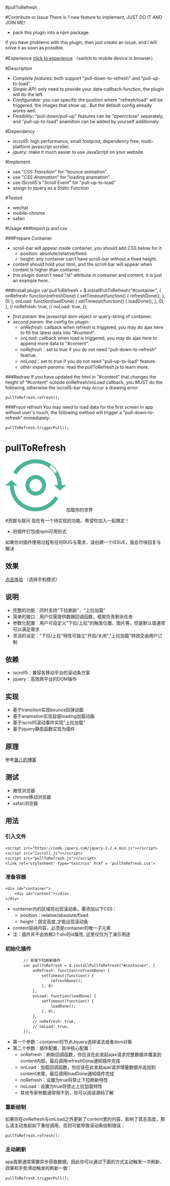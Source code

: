 #pullToRefresh 

#Contribute or Issue
There is 1 new feature to implement, JUST DO IT AND JOIN ME!

* pack this plugin into a npm package.

If you have problems with this plugin, then just create an issue, and I will solve it as soon as possible.

#Experience
[click to experience](https://owenliang.github.io/pullToRefresh/)
（switch to mobile device in browser）

#Description
* *Complete features*: both support "pull-down-to-refresh" and "pull-up-to-load".
* *Simple API*: only need to provide your data-callback-function, the plugin will do the left.
* *Configurable*: you can specific the position where "refresh/load" will be triggered, the images that show up...But the default config already works well.
* *Flexibility*: "pull-down/pull-up" features can be "open/close" separately, and "pull-up-to-load" anamition can be added by yourself additionaly.

#Dependency
* *iscroll5*: high performance, small footprint, dependency free, multi-platform javascript scroller.
* *jquery*: make it much easier to use JavaScript on your website.

#Implement
* use "*CSS Transition*" for "bounce animation".
* use "*CSS Anamation*" for "loading anamation".
* use IScroll5's "*Scroll Event*" for "pull-up-to-load"
* assign to jquery as a *Static Function*

#Tested
* wechat
* mobile-chrome
* safari

#Usage
###Import js and css
    <script src="https://code.jquery.com/jquery-2.2.4.min.js"></script>
    <script src="iscroll.js"></script>
    <script src="pullToRefresh.js"></script>
    <link rel='stylesheet' type='text/css' href = 'pullToRefresh.css'>

###Prepare Container
	<div id="container">
		<div id="content"></div>
	</div>
* scroll-bar will appear inside container, you should add CSS below for it:
	* 	position: absolute/relative/fixed.
	*  height: any container can't have scroll-bar without a fixed height.
* content should hold your html, and the scroll-bar will appear when content is higher than container.
* this plugin doesn't need "id" attribute in container and content, it is just an example here.

###Install plugin
            var pullToRefresh = $.installPullToRefresh("#container", {
                onRefresh: function(refreshDone) {
                    setTimeout(function() {
                        refreshDone();
                    }, 0)
                },
                onLoad: function(loadDone) {
                    setTimeout(function() {
                        loadDone();
                    }, 0);
                },
                // noRefresh: true,
                // noLoad: true,
            });
* *first param*: the javascript dom object or query-string of container.
* *second param*: the config for plugin:
	* *onRefresh*: callback when refresh is triggered, you may do ajax here to fill the latest data into "#content".
	* *onLoad*: callback when load is triggered, you may do ajax here to append more data to "#content". 
	* *noRefresh*：set to true if you do not need "pull-down-to-refresh" featrue.
	* *noLoad*：set to true if you do not need "pull-up-to-load" feature.
	* *other expert-params*: read the pullToRefresh.js to learn more.

###Redraw
If you have updated the html in "#content" that changes the height of "#content" outside onRefresh/onLoad callback, you *MUST* do the following, otherwise the iscroll5-bar may occur a drawing error:

	pullToRefresh.refresh();

###Froce refresh
You may need to load data for the first screen in app without user's touch, the following method will trigger a "pull-down-to-refresh" immediately:

    pullToRefresh.triggerPull();
    
# pullToRefresh 

![加载你的世界](logo.png)加载你的世界

#贡献与提问
现在有一个待实现的功能，希望你加入一起搞定！

* 将插件打包成npm可用形式
 
如果你对插件使用过程有任何BUG与需求，请创建一个ISSUE，我会尽快回复与解决

## 效果
[点击体验](https://owenliang.github.io/pullToRefresh/)
（选择手机模式）

## 说明
* 完整的功能：同时支持"下拉刷新"，"上拉加载"
* 简单的接口：用户仅需提供数据回调函数，框架负责剩余任务
* 参数化配置：用户可自定义"下拉/上拉"的触发位置、图片等，但是默认值通常可以满足需求
* 灵活的设定："下拉/上拉"特性可独立"开启/关闭","上拉加载"特效交由用户订制

## 依赖
* iscroll5：兼容各移动平台的滚动条方案
* jquery：高效跨平台的DOM操作

## 实现
* 基于transition实现bounce回弹动画
* 基于anamation实现自旋loading加载动画
* 基于iscroll5滚动事件实现"上拉加载"
* 基于jquery静态函数实现为插件

## 原理
参考[鱼儿的博客](http://yuerblog.cc)

## 测试
* 微信浏览器
* chrome移动浏览器
* safari浏览器

## 用法
### 引入文件
    <script src="https://code.jquery.com/jquery-2.2.4.min.js"></script>
    <script src="iscroll.js"></script>
    <script src="pullToRefresh.js"></script>
    <link rel='stylesheet' type='text/css' href = 'pullToRefresh.css'>

### 准备容器

	<div id="container">
		<div id="content"></div>
	</div>

* container内的区域将出现滚动条，需添加以下CSS：
	* position：relative/absolute/fixed
	* height：固定高度,才能出现滚动条
* content容纳内容，必须是container的唯一子元素
* 注：插件并不会依赖2个div的id属性, 这里仅仅为了演示用途

### 初始化插件
            // 安装下拉刷新插件
            var pullToRefresh = $.installPullToRefresh("#container", {
                onRefresh: function(refreshDone) {
                    setTimeout(function() {
                        refreshDone();
                    }, 0)
                },
                onLoad: function(loadDone) {
                    setTimeout(function() {
                        loadDone();
                    }, 0);
                },
                // noRefresh: true,
                // noLoad: true,
            });

* 第一个参数：container的节点Jquery选择语法或者dom对象
* 第二个参数：插件配置，其中核心配置：
	* onRefresh：刷新回调函数，你应该在此发起ajax请求完整数据并覆盖到content内部，最后调用refreshDone通知插件完成
	* onLoad：加载回调函数，你应该在此发起ajax请求增量数据并追加到content末尾，最后调用loadDone通知插件完成
	* noRefresh：设置为true将禁止下拉刷新特性
	* noLoad：设置为true将禁止上拉加载特性
	* 其他专家参数通常用不到，你可以阅读源码了解
    
### 重新绘制
如果你在onRefresh与onLoad之外更新了content里的内容，影响了其总高度，那么请主动发起如下重绘调用，否则可能导致滚动条绘制错误：

	pullToRefresh.refresh();

### 主动刷新
app首屏通常需要异步获取数据，因此你可以通过下面的方式主动触发一次刷新，效果和手势滑动触发的刷新一致：

    pullToRefresh.triggerPull();
